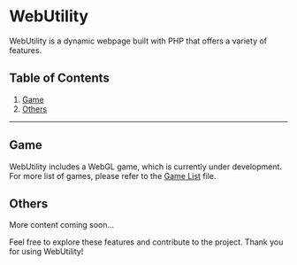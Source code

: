 # WebUtility

WebUtility is a dynamic webpage built with PHP that offers a variety of features.

## Table of Contents

1. [Game](#game)
2. [Others](#others)

---

## Game
WebUtility includes a WebGL game, which is currently under development. For more list of games, please refer to the [Game List](games/Game_List.md) file.

## Others
More content coming soon...

Feel free to explore these features and contribute to the project. Thank you for using WebUtility!